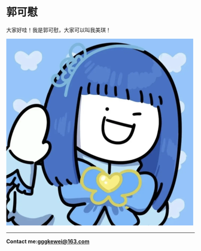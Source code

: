 # 郭可慰
大家好哇！我是郭可慰，大家可以叫我美琪！
<div>
  <img src="https://github.com/erkoww/YSD_img/blob/main/img/GKW.png?raw=true" width = "500"/>
</div>

***
**Contact me:gggkewei@163.com**